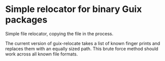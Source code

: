 # Simple relocator for binary Guix packages

Simple file relocator, copying the file in the process.

The current version of guix-relocate takes a list of known finger
prints and replaces them with an equally sized path. This brute force
method should work across all known file formats.
